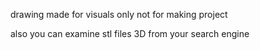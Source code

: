 drawing made for visuals only not for making project

also you can examine stl files 3D from your search engine
